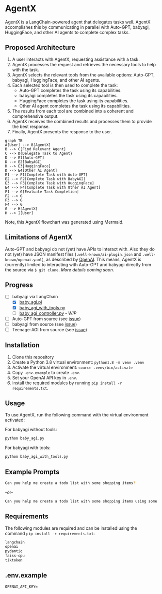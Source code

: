 # AgentX

AgentX is a LangChain-powered agent that delegates tasks well. AgentX accomplishes this by communicating in parallel with Auto-GPT, babyagi, HuggingFace, and other AI agents to complete complex tasks.

## Proposed Architecture

1.  A user interacts with AgentX, requesting assistance with a task.
2.  AgentX processes the request and retrieves the necessary tools to help with the task.
3.  AgentX selects the relevant tools from the available options: Auto-GPT, babyagi, HuggingFace, and other AI agents.
4.  Each selected tool is then used to complete the task:
    -   Auto-GPT completes the task using its capabilities.
    -   babyagi completes the task using its capabilities.
    -   HuggingFace completes the task using its capabilities.
    -   Other AI agent completes the task using its capabilities.
5.  The results from each tool are combined into a coherent and comprehensive output.
6.  AgentX receives the combined results and processes them to provide the best response.
7.  Finally, AgentX presents the response to the user.

```mermaid
graph TB
A[User] --> B[AgentX]
B --> C[Find Relevant Agent]
C --> D{Delegate Task to Agent}
D --> E1[Auto-GPT]
D --> E2[BabyAGI]
D --> E3[HuggingFace]
D --> E4[Other AI Agent]
E1 --> F1[Complete Task with Auto-GPT]
E2 --> F2[Complete Task with BabyAGI]
E3 --> F3[Complete Task with HuggingFace]
E4 --> F4[Complete Task with Other AI Agent]
F1 --> G[Evaluate Task Completion]
F2 --> G
F3 --> G
F4 --> G
G --> H[AgentX]
H --> I[User]
```

Note, this AgentX flowchart was generated using Mermaid.

## Limitations of AgentX

Auto-GPT and babyagi do not (yet) have APIs to interact with. Also they do not (yet) have JSON manifest files (`.well-known/ai-plugin.json` and `.well-known/openai.yaml`), as described by [OpenAI](https://platform.openai.com/docs/plugins/production/plugins-in-production). This means, AgentX is (currently) limited to interacting with Auto-GPT and babyagi directly from the source via `$ git clone`. *More details coming soon.*

## Progress

- [ ] babyagi via LangChain
    - [x] [baby_agi.pi](baby_agi.py)
    - [x] [baby_agi_with_tools.py](baby_agi_with_tools.py)
    - [ ] [baby_agi_controller.py](baby_agi_controller.py) - *WIP*
- [ ] Auto-GPT from source (see [issue](https://github.com/slavakurilyak/agentx/issues/1))
- [ ] babyagi from source (see [issue](https://github.com/slavakurilyak/agentx/issues/2))
- [ ] Teenage-AGI from source (see [issue](https://github.com/slavakurilyak/agentx/issues/3))

## Installation

1. Clone this repository
2. Create a Python 3.8 virtual environment: `python3.8 -m venv .venv`
3. Activate the virtual environment: `source .venv/bin/activate`
4. Copy `.env.example` to create `.env`.
5. Set your OpenAI API key in `.env`.
6. Install the required modules by running `pip install -r requirements.txt`.

## Usage

To use AgentX, run the following command with the virtual environment activated:

For babyagi without tools:

```bash
python baby_agi.py
```

For babyagi with tools:

```bash
python baby_agi_with_tools.py
```

## Example Prompts

```bash
Can you help me create a todo list with some shopping items?
```

-or-

```bash
Can you help me create a todo list with some shopping items using some tools?
```

## Requirements

The following modules are required and can be installed using the command `pip install -r requirements.txt`:

```txt
langchain
openai
pydantic
faiss-cpu
tiktoken
```

## .env.example

```
OPENAI_API_KEY=
```